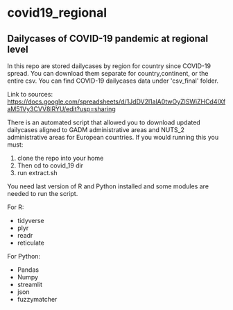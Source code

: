 # covid19_regional
## Dailycases of COVID-19 pandemic at regional level

In this repo are stored dailycases by region for country since COVID-19 spread. You can download them separate for country,continent, or the entire csv.
You can find COVID-19 dailycases data under 'csv_final' folder.

Link to sources: https://docs.google.com/spreadsheets/d/1JdDV2l1alA0twOyZlSWiZHCd4IXfaM51Vy3CVV8lRYU/edit?usp=sharing

There is an automated script that allowed you to download updated dailycases aligned to GADM administrative areas and NUTS_2 administrative areas for European countries.
If you would running this you must:
1. clone the repo into your home
2. Then cd to covid_19 dir
3. run extract.sh

You need last version of R and Python installed and some modules are needed to run the script.

For R:
- tidyverse
- plyr
- readr
- reticulate

For Python:
- Pandas
- Numpy
- streamlit
- json
- fuzzymatcher
